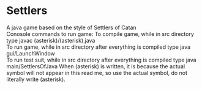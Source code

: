 # Settlers
A java game based on the style of Settlers of Catan     
Conosole commands to run game: 
To compile game, while in src directory type javac (asterisk)/(asterisk).java     
To run game, while in src directory after everything is compiled type java gui/LaunchWindow     
To run test suit, while in src directory after everything is compiled type java main/SettlersOfJava
When (asterisk) is written, it is because the actual symbol will not appear in this read me, so use the actual symbol, do not literally write (asterisk).
